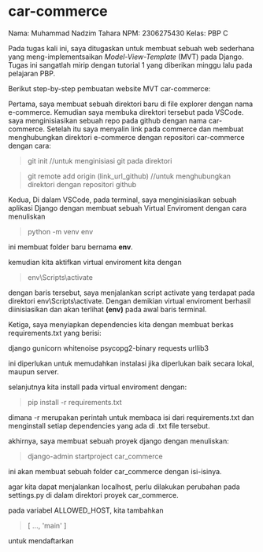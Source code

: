 # car-commerce

Nama: Muhammad Nadzim Tahara
NPM: 2306275430
Kelas: PBP C

Pada tugas kali ini, saya ditugaskan untuk membuat sebuah web sederhana yang meng-implementsaikan *Model-View-Template* (MVT) pada Django. Tugas ini sangatlah mirip dengan tutorial 1 yang diberikan minggu lalu pada pelajaran PBP.

Berikut step-by-step pembuatan website MVT car-commerce:

Pertama, saya membuat sebuah direktori baru di file explorer dengan nama e-commerce. Kemudian saya membuka direktori tersebut pada VSCode. saya menginisiasikan sebuah repo pada github dengan nama car-commerce. Setelah itu saya menyalin link pada commerce dan membuat menghubungkan direktori e-commerce dengan repositori car-commerce dengan cara:

> git init //untuk menginisiasi git pada direktori

> git remote add origin (link_url_github) //untuk menghubungkan direktori dengan repositori github

Kedua, Di dalam VSCode, pada terminal, saya menginisiasikan sebuah aplikasi Django dengan membuat sebuah Virtual Enviroment dengan cara menuliskan

> python -m venv env

ini membuat folder baru bernama **env**.

kemudian kita aktifkan virtual enviroment kita dengan 

> env\Scripts\activate

dengan baris tersebut, saya menjalankan script activate yang terdapat pada direktori env\Scripts\activate. Dengan demikian virtual enviroment berhasil diinisiasikan dan akan terlihat **(env)** pada awal baris terminal.


Ketiga, saya menyiapkan dependencies kita dengan membuat berkas requirements.txt yang berisi:

django
gunicorn
whitenoise
psycopg2-binary
requests
urllib3

ini diperlukan untuk memudahkan instalasi jika diperlukan baik secara lokal, maupun server.

selanjutnya kita install pada virtual enviroment dengan:

> pip install -r requirements.txt

dimana -r merupakan perintah untuk membaca isi dari requirements.txt dan menginstall setiap dependencies yang ada di .txt file tersebut.

akhirnya, saya membuat sebuah proyek django dengan menuliskan:

> django-admin startproject car_commerce

ini akan membuat sebuah folder car_commerce dengan isi-isinya.

agar kita dapat menjalankan localhost, perlu dilakukan perubahan pada settings.py di dalam direktori proyek car_commerce.

pada variabel ALLOWED_HOST, kita tambahkan
> [
> ...,
> 'main'
>]

untuk mendaftarkan 


